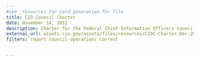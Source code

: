 ```yaml
---
#see _resources for card generation for file
title: CIO Council Charter
date: November 14, 2012
description: Charter for the Federal Chief Information Officers Council, including purpose, leadership and membership, structure and procedures.
external_url: assets.cio.gov/assets/files/resources/CIOC-Charter-Dec-2020.pdf
filters: report council-operations current


---
```

